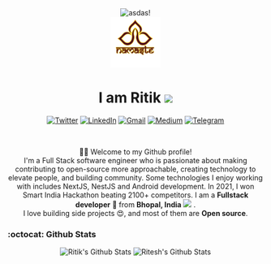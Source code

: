 <div align="center" >
  <img src="https://visitcount.itsvg.in/api?id=ritik619&icon=0&color=0" alt="asdas!" />
 </div>

<div align="center">
    <img height="100" src="https://github.com/ritik619/ritik619/blob/98a71231c352c1d3f765600712b140a0e84c9559/pngegg.png" alt="Namaste!"></img>
    <h1>I am Ritik <img
            src="https://emojis.slackmojis.com/emojis/images/1601425652/10677/among_us.png?1601425652" width="32"></h1>
    <p>
        <a href="https://twitter.com/ritik619" target="_blank"><img alt="Twitter"
                src="https://img.shields.io/badge/twitter-%231DA1F2.svg?&style=for-the-badge&logo=twitter&logoColor=white" /></a>
        <a href="https://www.linkedin.com/in/ritiksaini1" target="_blank"><img alt="LinkedIn"
                src="https://img.shields.io/badge/linkedin-%230077B5.svg?&style=for-the-badge&logo=linkedin&logoColor=white" /></a>
        <a href="mailto:ritiksaini619@gmail.com" target="_blank"><img alt="Gmail"
                src="https://img.shields.io/badge/-Gmail-D14836?style=for-the-badge&logo=Gmail&logoColor=white" /></a>
        <a href="https://medium.com/@ritik619" target="_blank"><img alt="Medium"
                src="https://img.shields.io/badge/medium-%2312100E.svg?&style=for-the-badge&logo=medium&logoColor=white" /></a>
        <a href="https://t.me/ritik619"><img alt="Telegram"
                src="https://img.shields.io/badge/telegram-%232CA5E0.svg?&style=for-the-badge&logo=telegram&logoColor=white"></a>
    </p>
    <br />
    <p>🙏🏻 Welcome to my Github profile!<br />
I'm a Full Stack software engineer who is passionate about making contributing to open-source more approachable, creating technology to elevate people, and building community. Some technologies I enjoy working with includes NextJS, NestJS and Android development.
In 2021, I won Smart India Hackathon beating 2100+ competitors.
I am a <b>Fullstack developer</b> 🚀 from <b>Bhopal, India</b> <img
            src="https://image.flaticon.com/icons/svg/551/551889.svg" width="14" /> .<br />
I love building side projects 😍, and most of them are <b>Open source</b>. </p>

</div>


### :octocat: Github Stats
<p align="center">
    <img height="160" alt="Ritik's Github Stats"
        src="https://github-readme-stats.vercel.app/api?username=ritik619&show_icons=true&theme=tokyonight&count_private=true" />
    <img alt="Ritesh's Github Stats" height="160"
        src="https://github-readme-stats.vercel.app/api/top-langs/?username=ritik619&hide=assembly&layout=compact&theme=tokyonight&count_private=true" />
</p>

<!-- ## &nbsp;&nbsp;&nbsp;Find me around the web 🌎: <a href="https://github.com/sponsors/ritik619"><img align="left" width="450" height="230" src="https://www.wingstechsolutions.com/wp-content/uploads/2022/03/full-stack-development.gif"></a>
<div align>&nbsp;&nbsp;&nbsp;- Sharing updates on <a href="https://www.linkedin.com/in/ritik1/">LinkedIn</a><img align="center" height="28" width="28" src="https://static.vecteezy.com/system/resources/previews/018/930/587/original/linkedin-logo-linkedin-icon-transparent-free-png.png"></img></div>
<div align>&nbsp;&nbsp;&nbsp;- Connect via mail <a href="mailto:ritiksaini619@gmail.com" href="https://www.linkedin.com/in/ritik1/">ritiksaini619@gmail.com 📧</a>
<div align>&nbsp;&nbsp;&nbsp;- Want to hire me? <a href="https://github.com/ritik619/ritik619/blob/4a39ade52b84f63d1751ca9a46ed066dc9554d3d/Ritik_Saini_FS_2_YOE.pdf">Resume </a> <img align="center" height="20" width="20" src="https://cdn-icons-png.flaticon.com/512/6614/6614677.png"></img></div> -->
